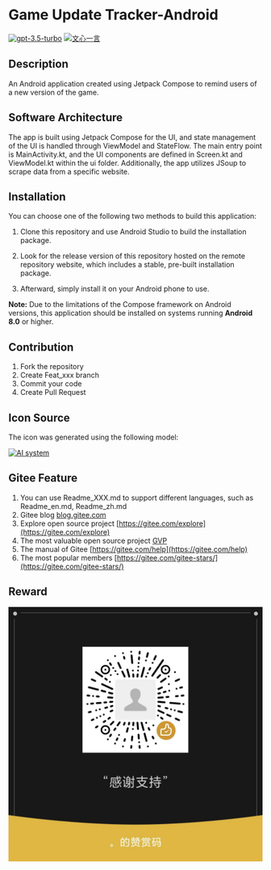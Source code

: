 # Game Update Tracker-Android

[![gpt-3.5-turbo](https://img.shields.io/badge/LLM-gpt--3.5--turbo-green?logo=openai)](https://chat.openai.com/)
[![文心一言](https://img.shields.io/badge/LLM-%E6%96%87%E5%BF%83%E4%B8%80%E8%A8%80-blue?logo=baidu)](https://yiyan.baidu.com/)

## Description

An Android application created using Jetpack Compose to remind users of a new version of the game.

## Software Architecture

The app is built using Jetpack Compose for the UI, and state management of the UI is handled through
ViewModel and StateFlow.
The main entry point is MainActivity.kt, and the UI components are defined in Screen.kt and
ViewModel.kt within the ui folder.
Additionally, the app utilizes JSoup to scrape data from a specific website.

## Installation

You can choose one of the following two methods to build this application:

1. Clone this repository and use Android Studio to build the installation package.
2. Look for the release version of this repository hosted on the remote repository website, which
   includes a stable, pre-built installation package.

3. Afterward, simply install it on your Android phone to use.

**Note:** Due to the limitations of the Compose framework on Android versions, this application
should be installed on systems running **Android 8.0** or higher.

## Contribution

1. Fork the repository
2. Create Feat_xxx branch
3. Commit your code
4. Create Pull Request

## Icon Source

The icon was generated using the following model:

[![AI system](https://img.shields.io/badge/AI-DALL·E%202-green?logo=openai)](https://openai.com/dall-e-2)

## Gitee Feature

1. You can use Readme\_XXX.md to support different languages, such as Readme\_en.md, Readme\_zh.md
2. Gitee blog [blog.gitee.com](https://blog.gitee.com)
3. Explore open source project [https://gitee.com/explore](https://gitee.com/explore)
4. The most valuable open source project [GVP](https://gitee.com/gvp)
5. The manual of Gitee [https://gitee.com/help](https://gitee.com/help)
6. The most popular members  [https://gitee.com/gitee-stars/](https://gitee.com/gitee-stars/)

## Reward

![微信赞赏码](readme/image/微信赞赏码.jpg)
